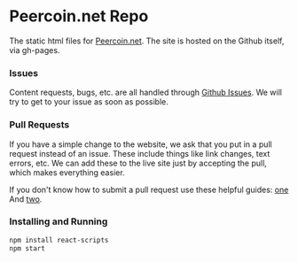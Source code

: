 Peercoin.net Repo
============

The static html files for [Peercoin.net](http://peercoin.net).
The site is hosted on the Github itself, via gh-pages.

### Issues
Content requests, bugs, etc. are all handled through [Github Issues](https://github.com/peercoin/peercoin.net/issues). We will try to get to your issue as soon as possible.

### Pull Requests
If you have a simple change to the website, we ask that you put in a pull request instead of an issue. These include things like link changes, text errors, etc. We can add these to the live site just by accepting the pull, which makes everything easier.

If you don't know how to submit a pull request use these helpful guides: 
[one](https://help.github.com/articles/using-pull-requests) 
And 
[two](https://gun.io/blog/how-to-github-fork-branch-and-pull-request/).

### Installing and Running
```sh
npm install react-scripts
npm start
```
